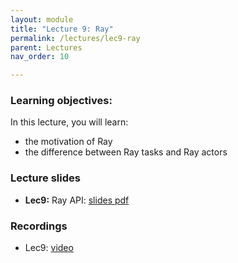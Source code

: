 ```yaml
---
layout: module
title: "Lecture 9: Ray"
permalink: /lectures/lec9-ray
parent: Lectures
nav_order: 10

---
```


### Learning objectives:

In this lecture, you will learn:

* the motivation of Ray
* the difference between Ray tasks and Ray actors


### Lecture slides

* **Lec9:** Ray API: [slides pdf](/ds5110-spring25/assets/docs/lec8-ray-api.pdf)


### Recordings

* Lec9: [video]()


